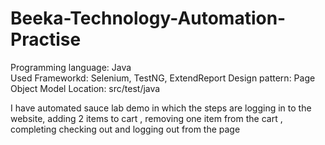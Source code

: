 # Beeka-Technology-Automation-Practise

Programming language: Java <br>
Used Frameworkd: Selenium, TestNG, ExtendReport
Design pattern: Page Object Model
Location: src/test/java

 I have automated sauce lab demo in which the steps are logging in to the website, adding 2 items to cart , removing one item from the cart , completing checking out and logging out from the page
